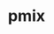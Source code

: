 ---
title: "pmix"
layout: cache
categories: [package, v0.23.0]
meta: {"versions": ["5.0.3"], "compilers": ["apple-clang@=15.0.0", "cce@=15.0.1", "gcc@=11.1.0", "gcc@=11.4.0", "gcc@=12.3.0", "gcc@=12.4.0", "gcc@=13.2.0", "gcc@=7.3.1", "gcc@=9.4.0", "oneapi@=2024.1.0", "oneapi@=2024.2.1"], "oss": ["amzn2", "rhel8", "ubuntu20.04", "ubuntu22.04", "ubuntu24.04", "ventura"], "platforms": ["darwin", "linux"], "targets": ["aarch64", "neoverse_n1", "neoverse_v1", "ppc64le", "x86_64_v3", "x86_64_v4", "zen4"], "stacks": ["aws-isc", "aws-isc-aarch64", "aws-pcluster-neoverse_v1", "aws-pcluster-x86_64_v4", "data-vis-sdk", "e4s", "e4s-cray-rhel", "e4s-neoverse_v1", "e4s-oneapi", "e4s-power", "ml-darwin-aarch64-mps", "ml-linux-aarch64-cpu", "ml-linux-aarch64-cuda", "ml-linux-x86_64-cpu", "ml-linux-x86_64-cuda", "radiuss-aws", "radiuss-aws-aarch64", "root", "tutorial"], "num_specs": 27, "num_specs_by_stack": {"root": 27, "ml-darwin-aarch64-mps": 1, "radiuss-aws-aarch64": 4, "aws-isc-aarch64": 2, "aws-pcluster-neoverse_v1": 2, "radiuss-aws": 2, "aws-isc": 1, "aws-pcluster-x86_64_v4": 1, "e4s-cray-rhel": 1, "e4s-power": 1, "data-vis-sdk": 2, "e4s-neoverse_v1": 1, "e4s": 1, "tutorial": 2, "e4s-oneapi": 1, "ml-linux-aarch64-cpu": 1, "ml-linux-aarch64-cuda": 2, "ml-linux-x86_64-cpu": 1, "ml-linux-x86_64-cuda": 2}}
spec_details: [{"hash": "apn4dnhn27xehic3nt7edvnpejcqx472", "compiler": "apple-clang@=15.0.0", "versions": ["5.0.3"], "os": "ventura", "platform": "darwin", "target": "aarch64", "variants": ["build_system=autotools", "~munge", "~python", "~restful"], "stacks": ["root", "ml-darwin-aarch64-mps"], "size": "-", "tarball": "https://binaries.spack.io/v0.23.0/build_cache/darwin-ventura-aarch64/apple-clang-15.0.0/pmix-5.0.3/darwin-ventura-aarch64-apple-clang-15.0.0-pmix-5.0.3-apn4dnhn27xehic3nt7edvnpejcqx472.spack"}, {"hash": "wlwpydfknh2lh53xb4w4w6jdex4z5hii", "compiler": "gcc@=7.3.1", "versions": ["5.0.3"], "os": "amzn2", "platform": "linux", "target": "aarch64", "variants": ["build_system=autotools", "~munge", "~python", "~restful"], "stacks": ["radiuss-aws-aarch64", "root"], "size": "-", "tarball": "https://binaries.spack.io/v0.23.0/build_cache/linux-amzn2-aarch64/gcc-7.3.1/pmix-5.0.3/linux-amzn2-aarch64-gcc-7.3.1-pmix-5.0.3-wlwpydfknh2lh53xb4w4w6jdex4z5hii.spack"}, {"hash": "3h6iz32ecpvzj6kz3iy4dfxs43bkvjuk", "compiler": "gcc@=7.3.1", "versions": ["5.0.3"], "os": "amzn2", "platform": "linux", "target": "aarch64", "variants": ["build_system=autotools", "~munge", "~python", "~restful"], "stacks": ["root", "aws-isc-aarch64"], "size": "-", "tarball": "https://binaries.spack.io/v0.23.0/build_cache/linux-amzn2-aarch64/gcc-7.3.1/pmix-5.0.3/linux-amzn2-aarch64-gcc-7.3.1-pmix-5.0.3-3h6iz32ecpvzj6kz3iy4dfxs43bkvjuk.spack"}, {"hash": "golb3kftebj7yh64m2jpip6ei6aq6sjv", "compiler": "gcc@=7.3.1", "versions": ["5.0.3"], "os": "amzn2", "platform": "linux", "target": "aarch64", "variants": ["build_system=autotools", "~munge", "~python", "~restful"], "stacks": ["radiuss-aws-aarch64", "root"], "size": "-", "tarball": "https://binaries.spack.io/v0.23.0/build_cache/linux-amzn2-aarch64/gcc-7.3.1/pmix-5.0.3/linux-amzn2-aarch64-gcc-7.3.1-pmix-5.0.3-golb3kftebj7yh64m2jpip6ei6aq6sjv.spack"}, {"hash": "myrx7fpydnzczhkdgreaursjmqivnulu", "compiler": "gcc@=12.4.0", "versions": ["5.0.3"], "os": "amzn2", "platform": "linux", "target": "neoverse_n1", "variants": ["build_system=autotools", "~munge", "~python", "~restful"], "stacks": ["aws-pcluster-neoverse_v1", "root"], "size": "-", "tarball": "https://binaries.spack.io/v0.23.0/build_cache/linux-amzn2-neoverse_n1/gcc-12.4.0/pmix-5.0.3/linux-amzn2-neoverse_n1-gcc-12.4.0-pmix-5.0.3-myrx7fpydnzczhkdgreaursjmqivnulu.spack"}, {"hash": "4g3v4nxlcoqcr27aadvgs6k33xdnos6l", "compiler": "gcc@=7.3.1", "versions": ["5.0.3"], "os": "amzn2", "platform": "linux", "target": "neoverse_n1", "variants": ["build_system=autotools", "~munge", "~python", "~restful"], "stacks": ["radiuss-aws-aarch64", "root"], "size": "-", "tarball": "https://binaries.spack.io/v0.23.0/build_cache/linux-amzn2-neoverse_n1/gcc-7.3.1/pmix-5.0.3/linux-amzn2-neoverse_n1-gcc-7.3.1-pmix-5.0.3-4g3v4nxlcoqcr27aadvgs6k33xdnos6l.spack"}, {"hash": "h4ff6tttg53tp3b3zocxcpilc6pbqrng", "compiler": "gcc@=7.3.1", "versions": ["5.0.3"], "os": "amzn2", "platform": "linux", "target": "neoverse_n1", "variants": ["build_system=autotools", "~munge", "~python", "~restful"], "stacks": ["root", "aws-isc-aarch64"], "size": "-", "tarball": "https://binaries.spack.io/v0.23.0/build_cache/linux-amzn2-neoverse_n1/gcc-7.3.1/pmix-5.0.3/linux-amzn2-neoverse_n1-gcc-7.3.1-pmix-5.0.3-h4ff6tttg53tp3b3zocxcpilc6pbqrng.spack"}, {"hash": "bxq3tbxomcqvd2zshmhznaguz3w44qu2", "compiler": "gcc@=7.3.1", "versions": ["5.0.3"], "os": "amzn2", "platform": "linux", "target": "neoverse_n1", "variants": ["build_system=autotools", "~munge", "~python", "~restful"], "stacks": ["radiuss-aws-aarch64", "root"], "size": "-", "tarball": "https://binaries.spack.io/v0.23.0/build_cache/linux-amzn2-neoverse_n1/gcc-7.3.1/pmix-5.0.3/linux-amzn2-neoverse_n1-gcc-7.3.1-pmix-5.0.3-bxq3tbxomcqvd2zshmhznaguz3w44qu2.spack"}, {"hash": "r7y4gef35op7l3zc6zpbaqbpvyco3xp3", "compiler": "gcc@=12.4.0", "versions": ["5.0.3"], "os": "amzn2", "platform": "linux", "target": "neoverse_v1", "variants": ["build_system=autotools", "~munge", "~python", "~restful"], "stacks": ["aws-pcluster-neoverse_v1", "root"], "size": "-", "tarball": "https://binaries.spack.io/v0.23.0/build_cache/linux-amzn2-neoverse_v1/gcc-12.4.0/pmix-5.0.3/linux-amzn2-neoverse_v1-gcc-12.4.0-pmix-5.0.3-r7y4gef35op7l3zc6zpbaqbpvyco3xp3.spack"}, {"hash": "hjdoo7ckc5fwhxzv2fevyqqa3sepuine", "compiler": "gcc@=7.3.1", "versions": ["5.0.3"], "os": "amzn2", "platform": "linux", "target": "x86_64_v3", "variants": ["build_system=autotools", "~munge", "~python", "~restful"], "stacks": ["root", "radiuss-aws"], "size": "-", "tarball": "https://binaries.spack.io/v0.23.0/build_cache/linux-amzn2-x86_64_v3/gcc-7.3.1/pmix-5.0.3/linux-amzn2-x86_64_v3-gcc-7.3.1-pmix-5.0.3-hjdoo7ckc5fwhxzv2fevyqqa3sepuine.spack"}, {"hash": "wkzddff7tld5utsglqihyab3mjvlfsmv", "compiler": "gcc@=7.3.1", "versions": ["5.0.3"], "os": "amzn2", "platform": "linux", "target": "x86_64_v3", "variants": ["build_system=autotools", "~munge", "~python", "~restful"], "stacks": ["aws-isc", "root"], "size": "-", "tarball": "https://binaries.spack.io/v0.23.0/build_cache/linux-amzn2-x86_64_v3/gcc-7.3.1/pmix-5.0.3/linux-amzn2-x86_64_v3-gcc-7.3.1-pmix-5.0.3-wkzddff7tld5utsglqihyab3mjvlfsmv.spack"}, {"hash": "qv3uylf64md7id3vyaifnj7qbqrz4rev", "compiler": "gcc@=7.3.1", "versions": ["5.0.3"], "os": "amzn2", "platform": "linux", "target": "x86_64_v3", "variants": ["build_system=autotools", "~munge", "~python", "~restful"], "stacks": ["root", "radiuss-aws"], "size": "-", "tarball": "https://binaries.spack.io/v0.23.0/build_cache/linux-amzn2-x86_64_v3/gcc-7.3.1/pmix-5.0.3/linux-amzn2-x86_64_v3-gcc-7.3.1-pmix-5.0.3-qv3uylf64md7id3vyaifnj7qbqrz4rev.spack"}, {"hash": "myaimzlj3z5h2dued4bfcve32xi2ydml", "compiler": "oneapi@=2024.1.0", "versions": ["5.0.3"], "os": "amzn2", "platform": "linux", "target": "x86_64_v4", "variants": ["build_system=autotools", "~munge", "~python", "~restful"], "stacks": ["root", "aws-pcluster-x86_64_v4"], "size": "-", "tarball": "https://binaries.spack.io/v0.23.0/build_cache/linux-amzn2-x86_64_v4/oneapi-2024.1.0/pmix-5.0.3/linux-amzn2-x86_64_v4-oneapi-2024.1.0-pmix-5.0.3-myaimzlj3z5h2dued4bfcve32xi2ydml.spack"}, {"hash": "wf5zgssg44rcedmongrb7itqznm45yvt", "compiler": "cce@=15.0.1", "versions": ["5.0.3"], "os": "rhel8", "platform": "linux", "target": "zen4", "variants": ["build_system=autotools", "~munge", "~python", "~restful"], "stacks": ["root", "e4s-cray-rhel"], "size": "-", "tarball": "https://binaries.spack.io/v0.23.0/build_cache/linux-rhel8-zen4/cce-15.0.1/pmix-5.0.3/linux-rhel8-zen4-cce-15.0.1-pmix-5.0.3-wf5zgssg44rcedmongrb7itqznm45yvt.spack"}, {"hash": "bepmsxzsrdeo2jhb2bba7lzfouwjaiug", "compiler": "gcc@=9.4.0", "versions": ["5.0.3"], "os": "ubuntu20.04", "platform": "linux", "target": "ppc64le", "variants": ["build_system=autotools", "~munge", "~python", "~restful"], "stacks": ["e4s-power", "root"], "size": "-", "tarball": "https://binaries.spack.io/v0.23.0/build_cache/linux-ubuntu20.04-ppc64le/gcc-9.4.0/pmix-5.0.3/linux-ubuntu20.04-ppc64le-gcc-9.4.0-pmix-5.0.3-bepmsxzsrdeo2jhb2bba7lzfouwjaiug.spack"}, {"hash": "dzd52xwvu6ukyl46vcxjiolw72r3jscn", "compiler": "gcc@=11.1.0", "versions": ["5.0.3"], "os": "ubuntu20.04", "platform": "linux", "target": "x86_64_v3", "variants": ["build_system=autotools", "~munge", "~python", "~restful"], "stacks": ["root", "data-vis-sdk"], "size": "-", "tarball": "https://binaries.spack.io/v0.23.0/build_cache/linux-ubuntu20.04-x86_64_v3/gcc-11.1.0/pmix-5.0.3/linux-ubuntu20.04-x86_64_v3-gcc-11.1.0-pmix-5.0.3-dzd52xwvu6ukyl46vcxjiolw72r3jscn.spack"}, {"hash": "bcgkoscbthkdjwvcvvsdn7ai3lsujwf6", "compiler": "gcc@=11.1.0", "versions": ["5.0.3"], "os": "ubuntu20.04", "platform": "linux", "target": "x86_64_v3", "variants": ["build_system=autotools", "~munge", "~python", "~restful"], "stacks": ["root", "data-vis-sdk"], "size": "-", "tarball": "https://binaries.spack.io/v0.23.0/build_cache/linux-ubuntu20.04-x86_64_v3/gcc-11.1.0/pmix-5.0.3/linux-ubuntu20.04-x86_64_v3-gcc-11.1.0-pmix-5.0.3-bcgkoscbthkdjwvcvvsdn7ai3lsujwf6.spack"}, {"hash": "inpsu7wvflngrxjw3m4zn5ygl3wnpleg", "compiler": "gcc@=11.4.0", "versions": ["5.0.3"], "os": "ubuntu22.04", "platform": "linux", "target": "neoverse_v1", "variants": ["build_system=autotools", "~munge", "~python", "~restful"], "stacks": ["root", "e4s-neoverse_v1"], "size": "-", "tarball": "https://binaries.spack.io/v0.23.0/build_cache/linux-ubuntu22.04-neoverse_v1/gcc-11.4.0/pmix-5.0.3/linux-ubuntu22.04-neoverse_v1-gcc-11.4.0-pmix-5.0.3-inpsu7wvflngrxjw3m4zn5ygl3wnpleg.spack"}, {"hash": "5wqqmswtibbhuilr356mzviq4flzdc3z", "compiler": "gcc@=11.4.0", "versions": ["5.0.3"], "os": "ubuntu22.04", "platform": "linux", "target": "x86_64_v3", "variants": ["build_system=autotools", "~munge", "~python", "~restful"], "stacks": ["e4s", "root", "tutorial"], "size": "-", "tarball": "https://binaries.spack.io/v0.23.0/build_cache/linux-ubuntu22.04-x86_64_v3/gcc-11.4.0/pmix-5.0.3/linux-ubuntu22.04-x86_64_v3-gcc-11.4.0-pmix-5.0.3-5wqqmswtibbhuilr356mzviq4flzdc3z.spack"}, {"hash": "t7gzekhpropf62jjhntf7l2zjbcumqre", "compiler": "gcc@=12.3.0", "versions": ["5.0.3"], "os": "ubuntu22.04", "platform": "linux", "target": "x86_64_v3", "variants": ["build_system=autotools", "~munge", "~python", "~restful"], "stacks": ["root", "tutorial"], "size": "-", "tarball": "https://binaries.spack.io/v0.23.0/build_cache/linux-ubuntu22.04-x86_64_v3/gcc-12.3.0/pmix-5.0.3/linux-ubuntu22.04-x86_64_v3-gcc-12.3.0-pmix-5.0.3-t7gzekhpropf62jjhntf7l2zjbcumqre.spack"}, {"hash": "xwe4ogkfnlvfkygse6kwjtqpg7kaohxd", "compiler": "oneapi@=2024.2.1", "versions": ["5.0.3"], "os": "ubuntu22.04", "platform": "linux", "target": "x86_64_v3", "variants": ["build_system=autotools", "~munge", "~python", "~restful"], "stacks": ["root", "e4s-oneapi"], "size": "-", "tarball": "https://binaries.spack.io/v0.23.0/build_cache/linux-ubuntu22.04-x86_64_v3/oneapi-2024.2.1/pmix-5.0.3/linux-ubuntu22.04-x86_64_v3-oneapi-2024.2.1-pmix-5.0.3-xwe4ogkfnlvfkygse6kwjtqpg7kaohxd.spack"}, {"hash": "7nm36jswfykefer72r6f7edpcf6up7q6", "compiler": "gcc@=13.2.0", "versions": ["5.0.3"], "os": "ubuntu24.04", "platform": "linux", "target": "aarch64", "variants": ["build_system=autotools", "~munge", "~python", "~restful"], "stacks": ["root", "ml-linux-aarch64-cpu"], "size": "-", "tarball": "https://binaries.spack.io/v0.23.0/build_cache/linux-ubuntu24.04-aarch64/gcc-13.2.0/pmix-5.0.3/linux-ubuntu24.04-aarch64-gcc-13.2.0-pmix-5.0.3-7nm36jswfykefer72r6f7edpcf6up7q6.spack"}, {"hash": "6x5t4k5yq4cj64tgmy7ckvuumgqllqpv", "compiler": "gcc@=13.2.0", "versions": ["5.0.3"], "os": "ubuntu24.04", "platform": "linux", "target": "aarch64", "variants": ["build_system=autotools", "~munge", "~python", "~restful"], "stacks": ["ml-linux-aarch64-cuda", "root"], "size": "-", "tarball": "https://binaries.spack.io/v0.23.0/build_cache/linux-ubuntu24.04-aarch64/gcc-13.2.0/pmix-5.0.3/linux-ubuntu24.04-aarch64-gcc-13.2.0-pmix-5.0.3-6x5t4k5yq4cj64tgmy7ckvuumgqllqpv.spack"}, {"hash": "fpaal2tfk2b2d4b2evatltwhxlfhqzzg", "compiler": "gcc@=13.2.0", "versions": ["5.0.3"], "os": "ubuntu24.04", "platform": "linux", "target": "aarch64", "variants": ["build_system=autotools", "~munge", "~python", "~restful"], "stacks": ["ml-linux-aarch64-cuda", "root"], "size": "-", "tarball": "https://binaries.spack.io/v0.23.0/build_cache/linux-ubuntu24.04-aarch64/gcc-13.2.0/pmix-5.0.3/linux-ubuntu24.04-aarch64-gcc-13.2.0-pmix-5.0.3-fpaal2tfk2b2d4b2evatltwhxlfhqzzg.spack"}, {"hash": "cdnuvojcn5ptsksfivweto7xsv2475og", "compiler": "gcc@=13.2.0", "versions": ["5.0.3"], "os": "ubuntu24.04", "platform": "linux", "target": "x86_64_v3", "variants": ["build_system=autotools", "~munge", "~python", "~restful"], "stacks": ["root", "ml-linux-x86_64-cpu"], "size": "-", "tarball": "https://binaries.spack.io/v0.23.0/build_cache/linux-ubuntu24.04-x86_64_v3/gcc-13.2.0/pmix-5.0.3/linux-ubuntu24.04-x86_64_v3-gcc-13.2.0-pmix-5.0.3-cdnuvojcn5ptsksfivweto7xsv2475og.spack"}, {"hash": "cokuwexa3rjltvygmntnbfq7xlzcwyrx", "compiler": "gcc@=13.2.0", "versions": ["5.0.3"], "os": "ubuntu24.04", "platform": "linux", "target": "x86_64_v3", "variants": ["build_system=autotools", "~munge", "~python", "~restful"], "stacks": ["root", "ml-linux-x86_64-cuda"], "size": "-", "tarball": "https://binaries.spack.io/v0.23.0/build_cache/linux-ubuntu24.04-x86_64_v3/gcc-13.2.0/pmix-5.0.3/linux-ubuntu24.04-x86_64_v3-gcc-13.2.0-pmix-5.0.3-cokuwexa3rjltvygmntnbfq7xlzcwyrx.spack"}, {"hash": "swhtdhycnk5yrmeqrmxa6c4ruabasolb", "compiler": "gcc@=13.2.0", "versions": ["5.0.3"], "os": "ubuntu24.04", "platform": "linux", "target": "x86_64_v3", "variants": ["build_system=autotools", "~munge", "~python", "~restful"], "stacks": ["root", "ml-linux-x86_64-cuda"], "size": "-", "tarball": "https://binaries.spack.io/v0.23.0/build_cache/linux-ubuntu24.04-x86_64_v3/gcc-13.2.0/pmix-5.0.3/linux-ubuntu24.04-x86_64_v3-gcc-13.2.0-pmix-5.0.3-swhtdhycnk5yrmeqrmxa6c4ruabasolb.spack"}]
---